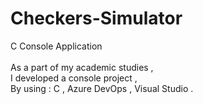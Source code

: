 # Checkers-Simulator <br/>
C Console Application <br/>
<br/>
As a part of my academic studies , <br/>
I developed a console project , <br/>
By using : C , Azure DevOps , Visual Studio . <br/>
